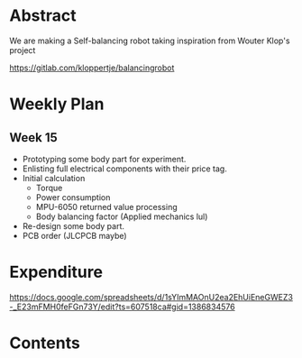 # Abstract

We are making a Self-balancing robot taking inspiration from Wouter Klop's project

https://gitlab.com/kloppertje/balancingrobot

# Weekly Plan

## Week 15

- Prototyping some body part for experiment.
- Enlisting full electrical components with their price tag.
- Initial calculation
  + Torque
  + Power consumption
  + MPU-6050 returned value processing  
  + Body balancing factor (Applied mechanics lul)
- Re-design some body part.
- PCB order (JLCPCB maybe)

# Expenditure

https://docs.google.com/spreadsheets/d/1sYImMAOnU2ea2EhUiEneGWEZ3-_E23mFMH0feFGn73Y/edit?ts=607518ca#gid=1386834576

# Contents


